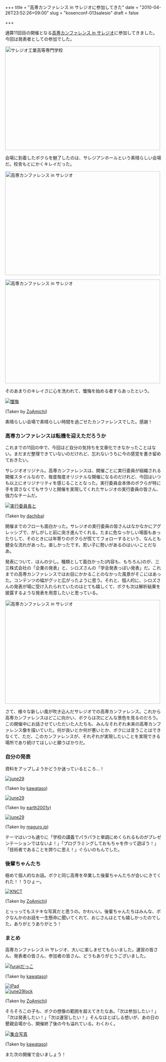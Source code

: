 +++
title = "高専カンファレンス in サレジオに参加してきた"
date = "2010-04-26T23:52:26+09:00"
slug = "kosenconf-013salesio"
draft = false

+++

<p>通算11回目の開催となる<a href="http://kosenconf.jp/013salesio" title="高専カンファレンス in サレジオ - 高専カンファレンス Wiki">高専カンファレンス in サレジオ</a>に参加してきました。今回は発表者としての参加でした。</p>
<p><a href="http://www.flickr.com/photos/june29/4551010607/" title="サレジオ工業高等専門学校 by june29, on Flickr"><img src="http://farm5.static.flickr.com/4050/4551010607_951618b31f.jpg" width="500" height="334" alt="サレジオ工業高等専門学校" /></a></p>
<p>会場に到着したボクらを魅了したのは、サレジアンホールという素晴らしい会場だ。校舎もとにかくキレイだった。</p>
<p><a href="http://www.flickr.com/photos/june29/4551012225/" title="高専カンファレンス in サレジオ by june29, on Flickr"><img src="http://farm5.static.flickr.com/4070/4551012225_922d42e5b5.jpg" width="500" height="334" alt="高専カンファレンス in サレジオ" /></a></p>
<p><a href="http://www.flickr.com/photos/june29/4551018451/" title="高専カンファレンス in サレジオ by june29, on Flickr"><img src="http://farm5.static.flickr.com/4066/4551018451_e35d266255.jpg" width="500" height="334" alt="高専カンファレンス in サレジオ" /></a></p>
<p>そのあまりのキレイさに心を洗われて、懺悔を始める者すらあったという。</p>
<p><a href="http://www.flickr.com/photos/zoamichi/4547414536/" title="懺悔 on Flickr - Photo Sharing!"><img src="http://farm5.static.flickr.com/4053/4547414536_d6039cfa21.jpg" alt="懺悔" /></a></p>
<p class="photo-caption">(Taken by <a href="http://www.flickr.com/photos/zoamichi/" title="Flickr: ZoAmichi's Photostream">ZoAmichi</a>)</p>
<p>素晴らしい会場で素晴らしい時間を過ごせたカンファレンスでした。感謝！</p>
<h3>高専カンファレンスは転機を迎えただろうか</h3>
<p>これまでの11回の中で、今回ほど自分の気持ちを文章化できなかったことはない。まだまだ整理できていないのだけれど、忘れないうちに今の感覚を書き留めておきたい。</p>
<p>サレジオオリジナル。高専カンファレンスは、開催ごとに実行委員が組織される開催スタイルなので、毎度毎度オリジナルな開催になるのだけれど、今回はいつも以上にオリジナリティを感じることとなった。実行委員会本体のボクらが特に手を貸さなくてもサラリと開催を実現してくれたサレジオの実行委員の皆さん、強力なチームだ。</p>
<p><a href="http://www.flickr.com/photos/45689141@N03/4553813200/" title="DSC_0782 on Flickr - Photo Sharing!"><img src="http://farm4.static.flickr.com/3136/4553813200_439ba4de84.jpg" alt="実行委員長と" /></a></p>
<p class="photo-caption">(Taken by <a href="http://www.flickr.com/photos/45689141@N03/" title="Flickr: dachiba's Photostream">dachiba</a>)</p>
<p>開催までのフローも面白かった。サレジオの実行委員の皆さんはなかなかにアグレッシブで、がしがしと前に突き進んでくれる。たまに危なっかしい場面もあったりして、そのときには年寄りのボクらが慌ててフォローするという、なんとも健全な流れがあった。楽しかったです。若い子に勢いがあるのはいいことだなあ。</p>
<p>発表について、ほんの少し。種類として面白かった(内容も、もちろん)のが、三三株式会社の「企業の発表」と、シロズさんの「学会発表っぽい発表」だ。これまでの高専カンファレンスではお目にかかることのなかった風景がそこにはあった。コンテンツの幅がグッと広がったように思う。それと、個人的に、シロズさんの発表が場に受け入れられていたのはとても嬉しくて、ボクも次は解析結果を披露するような発表を用意したいと思っている。</p>
<p><a href="http://www.flickr.com/photos/june29/4551025203/" title="高専カンファレンス in サレジオ by june29, on Flickr"><img src="http://farm1.static.flickr.com/186/4551025203_828527cc70.jpg" width="500" height="334" alt="高専カンファレンス in サレジオ" /></a></p>
<p>さて、様々な新しい風が吹き込んだサレジオでの高専カンファレンス。これから高専カンファレンスはどこに向かい、ボクらは次にどんな景色を見るのだろう。この開催中にお話させていただいた人たちも、みんなそれぞれ未来の高専カンファレンス像を描いていた。何が良いとか何が悪いとか、ボクには言うことはできなくて、ただ、このカンファレンスが、それぞれが実現したいことを実現できる場所であり続けてほしいと願うばかりだ。</p>
<h3>自分の発表</h3>
<p>資料をアップしようかどうか迷っているところ…！</p>
<p><a href="http://www.flickr.com/photos/kawataso/4554041985/" title="DSC_7636 on Flickr - Photo Sharing!"><img src="http://farm4.static.flickr.com/3299/4554041985_2e73bd500c.jpg" alt="june29" /></a></p>
<p class="photo-caption">(Taken by <a href="http://www.flickr.com/photos/kawataso/" title="Flickr: kawataso's Photostream">kawataso</a>)</p>
<p><a href="http://www.flickr.com/photos/earth2001y/4552838116/" title="IMG_5082 on Flickr - Photo Sharing!"><img src="http://farm4.static.flickr.com/3593/4552838116_81fe97ae84.jpg" alt="june29" /></a></p>
<p class="photo-caption">(Taken by <a href="http://www.flickr.com/photos/earth2001y/" title="Flickr: earth2001y's Photostream">earth2001y</a>)</p>
<p><a href="http://www.flickr.com/photos/magurojp/4548519714/" title="高専カンファレンス in サレジオ高専 - 007 on Flickr - Photo Sharing!"><img src="http://farm5.static.flickr.com/4040/4548519714_59da56c2db.jpg" alt="june29" /></a></p>
<p class="photo-caption">(Taken by <a href="http://www.flickr.com/photos/magurojp/" title="Flickr: maguro.jp's Photostream">maguro.jp</a>)</p>
<p>テーマはいつも通りに「学校の講義でパラパラと単調にめくられるものがプレゼンテーションではないよ！」「プログラミングしておもちゃを作って遊ぼう！」「技術者であることを誇りに思え！」ぐらいのもんでした。</p>
<h3>後輩ちゃんたち</h3>
<p>極めて個人的なお話。ボクと同じ高専を卒業した後輩ちゃんたちが会いにきてくれた！！うひょー。</p>
<p><a href="http://www.flickr.com/photos/zoamichi/4551064258/" title="KNCT on Flickr - Photo Sharing!"><img src="http://farm5.static.flickr.com/4009/4551064258_db2d871297.jpg" alt="KNCT" /></a></p>
<p class="photo-caption">(Taken by <a href="http://www.flickr.com/photos/zoamichi/" title="Flickr: ZoAmichi's Photostream">ZoAmichi</a>)</p>
<p>とっっってもステキな写真だと思うの。かわいい。後輩ちゃんたちはみんな、ボクなんかのお話を一生懸命に聞いてくれて、おじさんはとても嬉しかったのでした。ありがとうありがとう！</p>
<h3>まとめ</h3>
<p>高専カンファレンス in サレジオ、大いに楽しませてもらいました。運営の皆さん、発表者の皆さん、参加者の皆さん、どうもありがとうございました。</p>
<p><a href="http://www.flickr.com/photos/kawataso/4554732616/" title="DSC_7854 on Flickr - Photo Sharing!"><img src="http://farm4.static.flickr.com/3133/4554732616_a8c2038386.jpg" alt="furajiだっこ" /></a></p>
<p class="photo-caption">(Taken by <a href="http://www.flickr.com/photos/kawataso/" title="Flickr: kawataso's Photostream">kawataso</a>)</p>
<p><a href="http://www.flickr.com/photos/zoamichi/4550430973/" title="iPad on Flickr - Photo Sharing!"><img src="http://farm5.static.flickr.com/4004/4550430973_38618f300d.jpg" alt="iPad" /></a><br />
<a href="http://www.flickr.com/photos/zoamichi/4560779076/" title="june29lock on Flickr - Photo Sharing!"><img src="http://farm4.static.flickr.com/3458/4560779076_7e991c8e14.jpg" alt="june29lock" /></a></p>
<p class="photo-caption">(Taken by <a href="http://www.flickr.com/photos/zoamichi/" title="Flickr: ZoAmichi's Photostream">ZoAmichi</a>)</p>
<p>そろそろこの子も、ボクの想像の範囲を超えてきたなあ。「次は参加したい！」「次は発表したい！」「次は運営したい！」そんなほとばしる想いが、あの日の懇親会場から、開催終了後の今も溢れている。わくわく。</p>
<p><a href="http://www.flickr.com/photos/kawataso/4554728334/" title="DSC_7834 on Flickr - Photo Sharing!"><img src="http://farm4.static.flickr.com/3013/4554728334_49fe4c9b6a.jpg" alt="集合写真" /></a></p>
<p class="photo-caption">(Taken by <a href="http://www.flickr.com/photos/kawataso/" title="Flickr: kawataso's Photostream">kawataso</a>)</p>
<p>また次の開催で会いましょう！</p>
